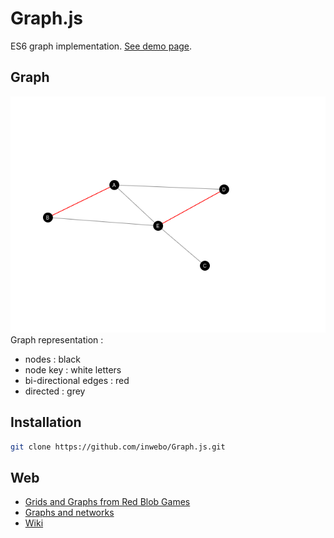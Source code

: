 # Graph.js

ES6 graph implementation. [See demo page](https://inwebo.github.io/Graph.js/).

## Graph
![Graph renderer](./docs/assets/img/graph.js.png)
Graph representation :
 * nodes : black 
 * node key : white letters
 * bi-directional edges : red 
 * directed : grey

## Installation
```bash
git clone https://github.com/inwebo/Graph.js.git
```

## Web
* [Grids and Graphs from Red Blob Games](https://www.redblobgames.com/pathfinding/grids/graphs.html)
* [Graphs and networks](https://plus.maths.org/content/graphs-and-networks)
* [Wiki](https://en.wikipedia.org/wiki/Graph_(abstract_data_type))
